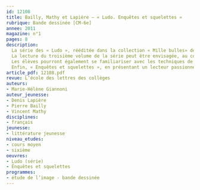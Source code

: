 ```yaml
---
id: 12108
title: Bailly, Mathy et Lapière – « Ludo. Enquêtes et squelettes » 
rubrique: Bande dessinée [CM-6e]
annee: 2011
magazine: n°1
pages: 8
description: 
  La série des « Ludo », rééditée dans la collection « Mille bulles» de l’école des loisirs, compte parmi les bandes dessinées jeunesse les plus intéressantes pour les enfants âgés de huit à douze ans. Pleine de suspense et de rebondissements, elle met en scène un héros de l’âge de son lecteur dans un univers urbain contemporain.
  La lecture du troisième volume de la série peut être envisagée, au cours moyen ou en sixième, en complément d’un travail autour de la notion de genre – ici, le roman policier, comme le suggère le titre humoristique d’« Enquêtes et squelettes ».
  Les élèves pourront également se familiariser avec les techniques de la bande dessinée (plusieurs cases sont des crayonnés) et de la narration (quelles difficultés peut-on rencontrer pour finir une histoire ?).
  Enfin, « Enquêtes et squelettes », en présentant un lecteur passionné par son héros et par le créateur de celui-ci, ouvre une fenêtre sur le monde de l’édition.
article_pdf: 12108.pdf
revue: L’école des lettres des collèges
auteurs:
- Marie-Hélène Giannoni
auteur_jeunesse:
- Denis Lapière
- Pierre Bailly
- Vincent Mathy
disciplines:
- français
jeunesse:
- littérature jeunesse
niveau_etudes:
- cours moyen
- sixième
oeuvres:
- Ludo (série)
- Énquêtes et squelettes
programmes:
- étude de l’image - bande dessinée
---
```

